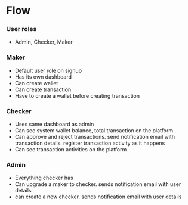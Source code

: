 # Flow

### User roles
- Admin, Checker, Maker

### Maker
- Default user role on signup
- Has its own dashboard
- Can create wallet
- Can create transaction
- Have to create a wallet before creating transaction

### Checker
- Uses same dashboard as admin
- Can see system wallet balance, total transaction on the platform
- Can approve and reject transactions. send notification email with transaction details. register transaction activity as it happens
- Can see transaction activities on the platform

### Admin
- Everything checker has
- Can upgrade a maker to checker. sends notification email with user details
- can create a new checker. sends notification email with user details
